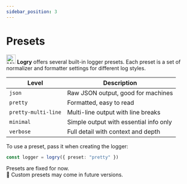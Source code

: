 ```yaml
---
sidebar_position: 3
---
```


# Presets

<img src="https://raw.githubusercontent.com/Tarikul-Islam-Anik/Animated-Fluent-Emojis/master/Emojis/Travel%20and%20places/Milky%20Way.png" alt="Milky Way" width="25" height="25" /> **Logry** offers several built-in logger presets. Each preset is a set of normalizer and formatter settings for different log styles.

| Level               | Description                            |
| ------------------- | -------------------------------------- |
| `json`              | Raw JSON output, good for machines     |
| `pretty`            | Formatted, easy to read                |
| `pretty-multi-line` | Multi-line output with line breaks     |
| `minimal`           | Simple output with essential info only |
| `verbose`           | Full detail with context and depth     |

To use a preset, pass it when creating the logger:

```typeScript
const logger = logry({ preset: "pretty" })
```

Presets are fixed for now.  
🎯 Custom presets may come in future versions.
